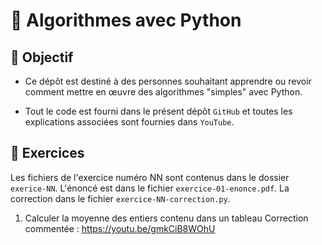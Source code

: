 # 🚀 Algorithmes avec Python

## 🎯 Objectif

- Ce dépôt est destiné à des personnes souhaitant apprendre ou revoir comment mettre en œuvre des algorithmes "simples" avec Python.

- Tout le code est fourni dans le présent dépôt `GitHub` et toutes les explications associées sont fournies dans `YouTube`.

## 👀 Exercices
Les fichiers de l'exercice numéro NN sont contenus dans le dossier `exerice-NN`.
L'énoncé est dans le fichier `exercice-01-enonce.pdf`.
La correction dans le fichier `exercice-NN-correction.py`.

01. Calculer la moyenne des entiers contenu dans un tableau
Correction commentée : https://youtu.be/gmkCiB8WOhU


